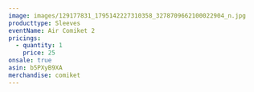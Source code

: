 ```yaml
---
image: images/129177831_1795142227310358_3278709662100022904_n.jpg
producttype: Sleeves
eventName: Air Comiket 2
pricings:
  - quantity: 1
    price: 25
onsale: true
asin: b5PXyB9XA
merchandise: comiket
---
```

